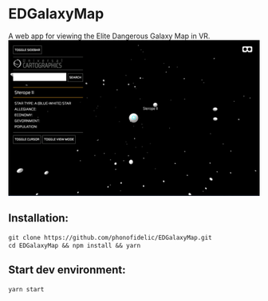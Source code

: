 # EDGalaxyMap
A web app for viewing the Elite Dangerous Galaxy Map in VR.
![Image of the EDGalaxyMap UI](galaxy-map.png)

## Installation:
```
git clone https://github.com/phonofidelic/EDGalaxyMap.git
cd EDGalaxyMap && npm install && yarn
```

## Start dev environment:
```
yarn start
```